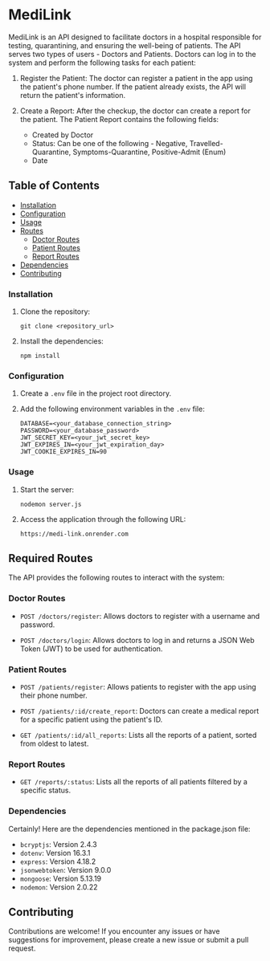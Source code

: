 # MediLink 

MediLink is an API designed to facilitate doctors in a hospital responsible for testing, quarantining, and ensuring the well-being of  patients. The API serves two types of users - Doctors and Patients. Doctors can log in to the system and perform the following tasks for each patient:

1. Register the Patient: The doctor can register a patient in the app using the patient's phone number. If the patient already exists, the API will return the patient's information.

2. Create a Report: After the checkup, the doctor can create a report for the patient. The Patient Report contains the following fields:

   - Created by Doctor
   - Status: Can be one of the following - Negative, Travelled-Quarantine, Symptoms-Quarantine, Positive-Admit (Enum)
   - Date

## Table of Contents

- [Installation](#installation)
- [Configuration](#configuration)
- [Usage](#usage)
- [Routes](#routes)
  - [Doctor Routes](#doctor-routes)
  - [Patient Routes](#patient-routes)
  - [Report Routes](#report-routes)
- [Dependencies](#dependencies)
- [Contributing](#contributing)

### Installation

1. Clone the repository:

   ```shell
   git clone <repository_url>
   ```

2. Install the dependencies:

   ```shell
   npm install
   ```

### Configuration

1. Create a `.env` file in the project root directory.
2. Add the following environment variables in the `.env` file:

   ```plaintext
   DATABASE=<your_database_connection_string>
   PASSWORD=<your_database_password>
   JWT_SECRET_KEY=<your_jwt_secret_key>
   JWT_EXPIRES_IN=<your_jwt_expiration_day>
   JWT_COOKIE_EXPIRES_IN=90
   ```

### Usage

1. Start the server:

   ```plaintext
   nodemon server.js
   ```

2. Access the application through the following URL:

   ```plaintext
   https://medi-link.onrender.com
   ```


## Required Routes

The API provides the following routes to interact with the system:

### Doctor Routes

- `POST /doctors/register`: Allows doctors to register with a username and password.

- `POST /doctors/login`: Allows doctors to log in and returns a JSON Web Token (JWT) to be used for authentication.

### Patient Routes

- `POST /patients/register`: Allows patients to register with the app using their phone number.

- `POST /patients/:id/create_report`: Doctors can create a medical report for a specific patient using the patient's ID.

- `GET /patients/:id/all_reports`: Lists all the reports of a patient, sorted from oldest to latest.

### Report Routes

- `GET /reports/:status`: Lists all the reports of all patients filtered by a specific status.

### Dependencies

Certainly! Here are the dependencies mentioned in the package.json file:

- `bcryptjs`: Version 2.4.3
- `dotenv`: Version 16.3.1
- `express`: Version 4.18.2
- `jsonwebtoken`: Version 9.0.0
- `mongoose`: Version 5.13.19
- `nodemon`: Version 2.0.22


## Contributing

Contributions are welcome! If you encounter any issues or have suggestions for improvement, please create a new issue or submit a pull request.
